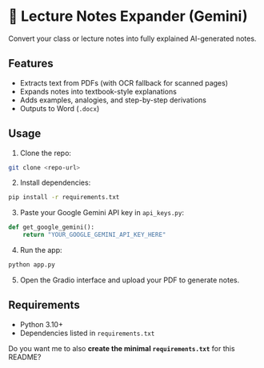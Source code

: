 
# 📘 Lecture Notes Expander (Gemini)

Convert your class or lecture notes into fully explained AI-generated notes.

## Features

* Extracts text from PDFs (with OCR fallback for scanned pages)
* Expands notes into textbook-style explanations
* Adds examples, analogies, and step-by-step derivations
* Outputs to Word (`.docx`)

## Usage

1. Clone the repo:

```bash
git clone <repo-url>
```

2. Install dependencies:

```bash
pip install -r requirements.txt
```

3. Paste your Google Gemini API key in `api_keys.py`:

```python
def get_google_gemini():
    return "YOUR_GOOGLE_GEMINI_API_KEY_HERE"
```

4. Run the app:

```bash
python app.py
```

5. Open the Gradio interface and upload your PDF to generate notes.

## Requirements

* Python 3.10+
* Dependencies listed in `requirements.txt`


Do you want me to also **create the minimal `requirements.txt`** for this README?

